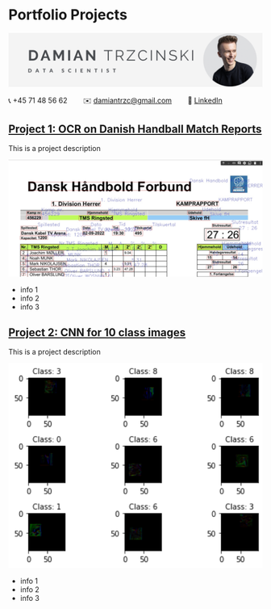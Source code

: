 # Portfolio Projects

![](headline.png)

:telephone_receiver: +45 71 48 56 62 &nbsp;&nbsp;&nbsp;&nbsp;&nbsp;&nbsp; :envelope: [damiantrzc@gmail.com](mailto:damiantrzc@gmail.com) &nbsp;&nbsp;&nbsp;&nbsp;&nbsp;&nbsp; :link: [LinkedIn]("https://www.linkedin.com/in/trzcinskidamian/")

## [Project 1: OCR on Danish Handball Match Reports](Handball_Match_Report_with_PaddleOCR.ipynb)
This is a project description

<img src="handball_extract.png" alt=" " width="600"/>

- info 1
- info 2
- info 3

## [Project 2: CNN for 10 class images](Assignment_cnn_Best_Score.ipynb)
This is a project description

<img src="CNN_exercise.png" alt=" " width="600"/>

- info 1
- info 2
- info 3
